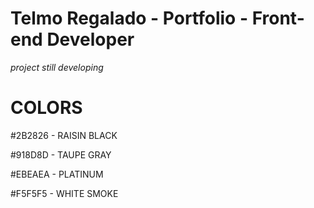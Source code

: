# Telmo Regalado - Portfolio - Front-end Developer

*project still developing*



# COLORS #

#2B2826 - RAISIN BLACK

#918D8D - TAUPE GRAY

#EBEAEA - PLATINUM

#F5F5F5 - WHITE SMOKE